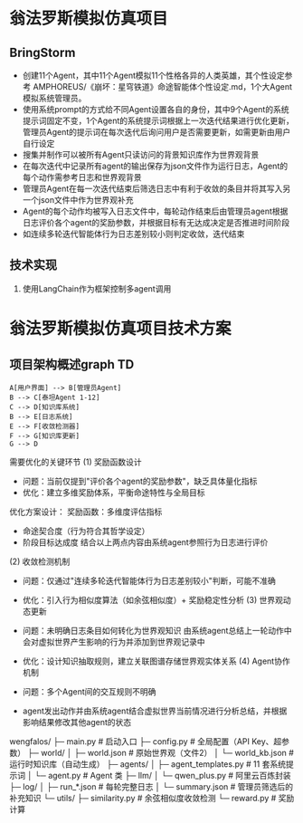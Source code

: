 # 翁法罗斯模拟仿真项目 
## BringStorm
* 创建11个Agent，其中11个Agent模拟11个性格各异的人类英雄，其个性设定参考 AMPHOREUS/《崩坏：星穹铁道》命途智能体个性设定.md，1个大Agent模拟系统管理员。
* 使用系统prompt的方式给不同Agent设置各自的身份，其中9个Agent的系统提示词固定不变，1个Agent的系统提示词根据上一次迭代结果进行优化更新，管理员Agent的提示词在每次迭代后询问用户是否需要更新，如需更新由用户自行设定
* 搜集并制作可以被所有Agent只读访问的背景知识库作为世界观背景
* 在每次迭代中记录所有agent的输出保存为json文件作为运行日志，Agent的每个动作需参考日志和世界观背景
* 管理员Agent在每一次迭代结束后筛选日志中有利于收敛的条目并将其写入另一个json文件中作为世界观补充
* Agent的每个动作均被写入日志文件中，每轮动作结束后由管理员agent根据日志评价各个agent的奖励参数，并根据目标有无达成决定是否推进时间阶段
* 如连续多轮迭代智能体行为日志差别较小则判定收敛，迭代结束


## 技术实现
1. 使用LangChain作为框架控制多agent调用

# 翁法罗斯模拟仿真项目技术方案

## 项目架构概述graph TD
    A[用户界面] --> B[管理员Agent]
    B --> C[泰坦Agent 1-12]
    C --> D[知识库系统]
    B --> E[日志系统]
    E --> F[收敛检测器]
    F --> G[知识库更新]
    G --> D

需要优化的关键环节
(1) 奖励函数设计

- 问题：当前仅提到"评价各个agent的奖励参数"，缺乏具体量化指标
- 优化：建立多维奖励体系，平衡命途特性与全局目标

优化方案设计：
奖励函数：多维度评估指标
- 命途契合度（行为符合其哲学设定）
- 阶段目标达成度
结合以上两点内容由系统agent参照行为日志进行评价

(2) 收敛检测机制

- 问题：仅通过"连续多轮迭代智能体行为日志差别较小"判断，可能不准确
- 优化：引入行为相似度算法（如余弦相似度）+ 奖励稳定性分析
(3) 世界观动态更新

- 问题：未明确日志条目如何转化为世界观知识
由系统agent总结上一轮动作中会对虚拟世界产生影响的行为并添加到世界观记录中
- 优化：设计知识抽取规则，建立关联图谱存储世界观实体关系
(4) Agent协作机制

- 问题：多个Agent间的交互规则不明确
- agent发出动作并由系统agent结合虚拟世界当前情况进行分析总结，并根据影响结果修改其他agent的状态

wengfalos/
 ├─ main.py                 # 启动入口
 ├─ config.py               # 全局配置（API Key、超参数）
 ├─ world/
 │   ├─ world.json          # 原始世界观（文件2）
 │   └─ world_kb.json       # 运行时知识库（自动生成）
 ├─ agents/
 │   ├─ agent_templates.py  # 11 套系统提示词
 │   └─ agent.py            # Agent 类
 ├─ llm/
 │   └─ qwen_plus.py        # 阿里云百炼封装
 ├─ log/
 │   ├─ run_*.json          # 每轮完整日志
 │   └─ summary.json        # 管理员筛选后的补充知识
 └─ utils/
     ├─ similarity.py       # 余弦相似度收敛检测
     └─ reward.py           # 奖励计算
